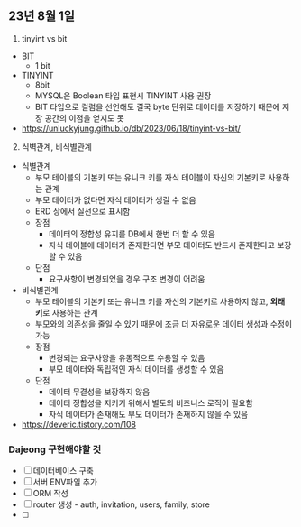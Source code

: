 ## 23년 8월 1일

1. tinyint vs bit
- BIT
  - 1 bit 
- TINYINT
  - 8bit
  - MYSQL은 Boolean 타입 표현시 TINYINT 사용 권장
  - BIT 타입으로 컬럼을 선언해도 결국 byte 단위로 데이터를 저장하기 때문에 저장 공간의 이점을 얻지도 못
- https://unluckyjung.github.io/db/2023/06/18/tinyint-vs-bit/

2. 식벽관계, 비식별관계
- 식별관계
  - 부모 테이블의 기본키 또는 유니크 키를 자식 테이블이 자신의 기본키로 사용하는 관계
  - 부모 데이터가 없다면 자식 데이터가 생길 수 없음
  - ERD 상에서 실선으로 표시함
  - 장점
    - 데이터의 정합성 유지를 DB에서 한번 더 할 수 있음
    - 자식 테이블에 데이터가 존재한다면 부모 데이터도 반드시 존재한다고 보장할 수 있음
  - 단점
    - 요구사항이 변경되었을 경우 구조 변경이 어려움 
- 비식별관계
  - 부모 테이블의 기본키 또는 유니크 키를 자신의 기본키로 사용하지 않고, **외래 키**로 사용하는 관계
  - 부모와의 의존성을 줄일 수 있기 때문에 조금 더 자유로운 데이터 생성과 수정이 가능
  - 장점
    - 변경되는 요구사항을 유동적으로 수용할 수 있음
    - 부모 데이터와 독립적인 자식 데이터를 생성할 수 있음
  - 단점
    - 데이터 무결성을 보장하지 않음
    - 데이터 정합성을 지키기 위해서 별도의 비즈니스 로직이 필요함
    - 자식 데이터가 존재해도 부모 데이터가 존재하지 않을 수 있음
- https://deveric.tistory.com/108


### Dajeong 구현해야할 것
- [ ]  데이터베이스 구축
- [ ]  서버 ENV파일 추가
- [ ]  ORM 작성
- [ ]  router 생성 - auth, invitation, users, family, store
- [ ]


